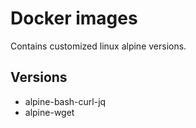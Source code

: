 # Docker images

Contains customized linux alpine versions.

## Versions

* alpine-bash-curl-jq
* alpine-wget